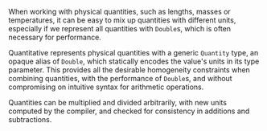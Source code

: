 When working with physical quantities, such as lengths, masses or temperatures,
it can be easy to mix up quantities with different units, especially if we
represent all quantities with `Double`s, which is often necessary for
performance.

Quantitative represents physical quantities with a generic `Quantity` type, an
opaque alias of `Double`, which statically encodes the value's units in its
type parameter. This provides all the desirable homogeneity constraints when
combining quantities, with the performance of `Double`s, and without
compromising on intuitive syntax for arithmetic operations.

Quantities can be multiplied and divided arbitrarily, with new units computed
by the compiler, and checked for consistency in additions and subtractions.

